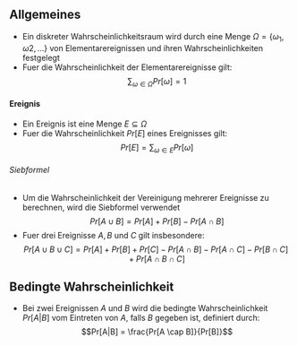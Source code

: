 ## Allgemeines
- Ein diskreter Wahrscheinlichkeitsraum wird durch eine Menge $\Omega = \{\omega_1, \omega2, ... \}$ von Elementarereignissen und ihren Wahrscheinlichkeiten festgelegt
- Fuer die Wahrscheinlichkeit der Elementarereignisse gilt:
$$\sum_{\omega \in \Omega} Pr[\omega] = 1$$
#### Ereignis
- Ein Ereignis ist eine Menge $E \subseteq \Omega$
- Fuer die Wahrscheinlichkeit $Pr[E]$ eines Ereignisses gilt:
$$Pr[E] = \sum_{\omega \in E} Pr[\omega]$$
###### Siebformel
- Um die Wahrscheinlichkeit der Vereinigung mehrerer Ereignisse zu berechnen, wird die Siebformel verwendet
$$Pr[A \cup B] = Pr[A] + Pr[B] - Pr[A \cap B]$$
- Fuer drei Ereignisse $A, B$ und $C$ gilt insbesondere:
$$Pr[A \cup B \cup C] = Pr[A] + Pr[B] + Pr[C] - Pr[A \cap B] - Pr[A \cap C] - Pr[B \cap C] + Pr [A \cap B \cap C]$$
## Bedingte Wahrscheinlichkeit
- Bei zwei Ereignissen $A$ und $B$ wird die bedingte Wahrscheinlichkeit $Pr[A|B]$ vom Eintreten von $A$, falls $B$ gegeben ist, definiert durch:
$$Pr[A|B] = \frac{Pr[A \cap B]}{Pr[B]}$$